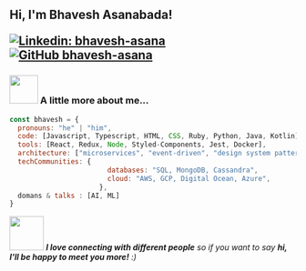 <h2> Hi, I'm Bhavesh Asanabada!

<!-- <p><em>Software Enginner at <a href="http://www.unb.br">University of Brasilia</a><img src="https://media.giphy.com/media/fYSnHlufseco8Fh93Z/giphy.gif" width="30"></br>Developer Consultant at <a href="https://www.thoughtworks.com">ThoughtWorks</a><img src="https://media.giphy.com/media/WUlplcMpOCEmTGBtBW/giphy.gif" width="30"> 
</em></p> -->

<!-- [![Twitter: ThaiiBraga](https://img.shields.io/twitter/follow/ThaiiBraga?style=social)](https://twitter.com/ThaiiBraga) -->
[![Linkedin: bhavesh-asana](https://img.shields.io/badge/-bhavesh\-asana-blue?style=flat-square&logo=Linkedin&logoColor=white&link=https://www.linkedin.com/in/bhavesh-asana/)](https://www.linkedin.com/in/bhavesh-asana/)
[![GitHub bhavesh-asana](https://img.shields.io/github/followers/bhavesh-asana?label=follow&style=social)](https://github.com/bhavesh-asana)


### <img src="https://media.giphy.com/media/VgCDAzcKvsR6OM0uWg/giphy.gif" width="50"> A little more about me...  

```javascript
const bhavesh = {
  pronouns: "he" | "him",
  code: [Javascript, Typescript, HTML, CSS, Ruby, Python, Java, Kotlin],
  tools: [React, Redux, Node, Styled-Components, Jest, Docker],
  architecture: ["microservices", "event-driven", "design system pattern"],
  techCommunities: {
                        databases: "SQL, MongoDB, Cassandra",
                        cloud: "AWS, GCP, Digital Ocean, Azure",
                      },
  domans & talks : [AI, ML]
}
```

<img src="https://media.giphy.com/media/LnQjpWaON8nhr21vNW/giphy.gif" width="60"> <em><b>I love connecting with different people</b> so if you want to say <b>hi, I'll be happy to meet you more!</b> :)</em>

<!--
**bhavesh-asana/bhavesh-asana** is a ✨ _special_ ✨ repository because its `README.md` (this file) appears on your GitHub profile.

Here are some ideas to get you started:

- 🔭 I’m currently working on ...
- 🌱 I’m currently learning ...
- 👯 I’m looking to collaborate on ...
- 🤔 I’m looking for help with ...
- 💬 Ask me about ...
- 📫 How to reach me: ...
- 😄 Pronouns: ...
- ⚡ Fun fact: ...
-->
